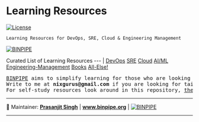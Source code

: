 # Learning Resources
[![License](https://img.shields.io/badge/License-Apache%202.0-blue.svg)](https://opensource.org/licenses/Apache-2.0)


`Learning Resources for DevOps, SRE, Cloud & Engineering Management`

[![BINPIPE](https://img.shields.io/badge/BINPIPE-YouTube-red)](https://www.youtube.com/channel/UCPTgt4Wo0MAnuzNEEZlk90A)

Curated List of Learning Resources
--- |
[DevOps](https://github.com/BINPIPE/resources/blob/master/devops.md)
[SRE](https://github.com/BINPIPE/resources/blob/master/sre.md)
[Cloud](https://github.com/BINPIPE/resources/blob/master/cloud.md)
[AI/ML](https://github.com/BINPIPE/resources/blob/master/ai.md)
[Engineering-Management](https://github.com/BINPIPE/resources/blob/master/management.md)
[Books](https://github.com/BINPIPE/resources/blob/master/books.md)
[All-Else!](https://github.com/BINPIPE/resources/blob/master/all-else.md)

<pre>
<a href="https://binpipe.org">BINPIPE</a> aims to simplify learning for those who are looking to make a foothold in the industry. 
Write to me at <b>nixgurus@gmail.com</b> if you are looking for tailor-made training sessions. 
For self-study resources look around in this repository, <a href="https://binpipe.org">the Binpipe Blog</a> and <a href="https://www.youtube.com/channel/UCPTgt4Wo0MAnuzNEEZlk90A">Youtube Channel</a>.
</pre>

___
:ledger: Maintainer: **[Prasanjit Singh](https://www.linkedin.com/in/prasanjit-singh)** | **www.binpipe.org** | [![BINPIPE](https://img.shields.io/badge/YouTube-red.svg)](https://www.youtube.com/channel/UCPTgt4Wo0MAnuzNEEZlk90A)
___


